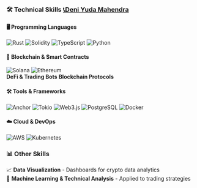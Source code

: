 ### 🛠️ Technical Skills [📞Deni Yuda Mahendra](https://t.me/deni53532133221) 
#### 🖥️ Programming Languages
 ![Rust](https://img.shields.io/badge/Rust-000000?style=for-the-badge&logo=rust&logoColor=white)  ![Solidity](https://img.shields.io/badge/Solidity-363636?style=for-the-badge&logo=solidity&logoColor=white) ![TypeScript](https://img.shields.io/badge/TypeScript-3178C6?style=for-the-badge&logo=typescript&logoColor=white)   ![Python](https://img.shields.io/badge/Python-3776AB?style=for-the-badge&logo=python&logoColor=white) 
#### 🔗 Blockchain & Smart Contracts
  ![Solana](https://img.shields.io/badge/Solana-00FFA3?style=for-the-badge&logo=solana&logoColor=black) ![Ethereum](https://img.shields.io/badge/Ethereum-3C3C3D?style=for-the-badge&logo=ethereum&logoColor=white)  
  **DeFi & Trading Bots**
  **Blockchain Protocols**   
#### 🛠️ Tools & Frameworks
 ![Anchor](https://img.shields.io/badge/Anchor-0C7C59?style=for-the-badge&logo=solana&logoColor=white) ![Tokio](https://img.shields.io/badge/Tokio-FF6C37?style=for-the-badge)  ![Web3.js](https://img.shields.io/badge/Web3.js-1B1F23?style=for-the-badge) ![PostgreSQL](https://img.shields.io/badge/PostgreSQL-336791?style=for-the-badge&logo=postgresql&logoColor=white)  ![Docker](https://img.shields.io/badge/Docker-2496ED?style=for-the-badge&logo=docker&logoColor=white)   
#### ☁️ Cloud & DevOps
 ![AWS](https://img.shields.io/badge/AWS-232F3E?style=for-the-badge&logo=amazonaws&logoColor=white)  ![Kubernetes](https://img.shields.io/badge/Kubernetes-326CE5?style=for-the-badge&logo=kubernetes&logoColor=white) 
### 📊 Other Skills
📈 **Data Visualization** - Dashboards for crypto data analytics  
🤖 **Machine Learning & Technical Analysis** - Applied to trading strategies  
